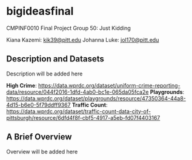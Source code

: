 # bigideasfinal
CMPINF0010 Final Project Group 50: Just Kidding

Kiana Kazemi: kik39@pitt.edu
Johanna Luke: jol170@pitt.edu
## Description and Datasets
Description will be added here

**High Crime**: https://data.wprdc.org/dataset/uniform-crime-reporting-data/resource/044f2016-1dfd-4ab0-bc1e-065da05fca2e
**Playgrounds**: https://data.wprdc.org/dataset/playgrounds/resource/47350364-44a8-4d15-b6e0-5f79ddff9367
**Traffic Count**: https://data.wprdc.org/dataset/traffic-count-data-city-of-pittsburgh/resource/6dfd4f8f-cbf5-4917-a5eb-fd07f4403167
## A Brief Overview 
Overview will be added here 
 
